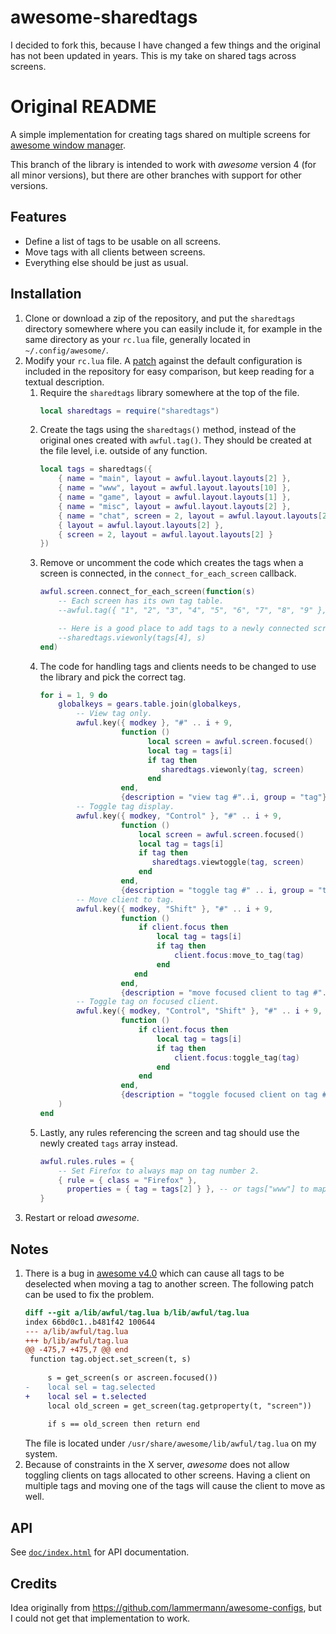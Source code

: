 # awesome-sharedtags

I decided to fork this, because I have changed a few things and the original has
not been updated in years. This is my take on shared tags across screens.

# Original README

A simple implementation for creating tags shared on multiple screens for
[awesome window manager](http://awesome.naquadah.org/).

This branch of the library is intended to work with *awesome* version 4 (for
all minor versions), but there are other branches with support for other
versions.

Features
--------

* Define a list of tags to be usable on all screens.
* Move tags with all clients between screens.
* Everything else should be just as usual.

Installation
------------

1. Clone or download a zip of the repository, and put the `sharedtags`
   directory somewhere where you can easily include it, for example in the same
   directory as your `rc.lua` file, generally located in `~/.config/awesome/`.
2. Modify your `rc.lua` file. A [patch](rc.lua.patch) against the default
   configuration is included in the repository for easy comparison, but keep
   reading for a textual description.
   1. Require the `sharedtags` library somewhere at the top of the file.
      ```lua
      local sharedtags = require("sharedtags")
      ```
   2. Create the tags using the `sharedtags()` method, instead of the original
      ones created with `awful.tag()`. They should be created at the file level,
      i.e. outside of any function.
      ```lua
      local tags = sharedtags({
          { name = "main", layout = awful.layout.layouts[2] },
          { name = "www", layout = awful.layout.layouts[10] },
          { name = "game", layout = awful.layout.layouts[1] },
          { name = "misc", layout = awful.layout.layouts[2] },
          { name = "chat", screen = 2, layout = awful.layout.layouts[2] },
          { layout = awful.layout.layouts[2] },
          { screen = 2, layout = awful.layout.layouts[2] }
      })
      ```
   3. Remove or uncomment the code which creates the tags when a screen is
      connected, in the `connect_for_each_screen` callback.
      ```lua
      awful.screen.connect_for_each_screen(function(s)
          -- Each screen has its own tag table.
          --awful.tag({ "1", "2", "3", "4", "5", "6", "7", "8", "9" }, s, awful.layout.layouts[1])

          -- Here is a good place to add tags to a newly connected screen, if desired:
          --sharedtags.viewonly(tags[4], s)
      end)
      ```
   4. The code for handling tags and clients needs to be changed to use the
      library and pick the correct tag.
      ```lua
      for i = 1, 9 do
          globalkeys = gears.table.join(globalkeys,
              -- View tag only.
              awful.key({ modkey }, "#" .. i + 9,
                        function ()
                              local screen = awful.screen.focused()
                              local tag = tags[i]
                              if tag then
                                 sharedtags.viewonly(tag, screen)
                              end
                        end,
                        {description = "view tag #"..i, group = "tag"}),
              -- Toggle tag display.
              awful.key({ modkey, "Control" }, "#" .. i + 9,
                        function ()
                            local screen = awful.screen.focused()
                            local tag = tags[i]
                            if tag then
                               sharedtags.viewtoggle(tag, screen)
                            end
                        end,
                        {description = "toggle tag #" .. i, group = "tag"}),
              -- Move client to tag.
              awful.key({ modkey, "Shift" }, "#" .. i + 9,
                        function ()
                            if client.focus then
                                local tag = tags[i]
                                if tag then
                                    client.focus:move_to_tag(tag)
                                end
                           end
                        end,
                        {description = "move focused client to tag #"..i, group = "tag"}),
              -- Toggle tag on focused client.
              awful.key({ modkey, "Control", "Shift" }, "#" .. i + 9,
                        function ()
                            if client.focus then
                                local tag = tags[i]
                                if tag then
                                    client.focus:toggle_tag(tag)
                                end
                            end
                        end,
                        {description = "toggle focused client on tag #" .. i, group = "tag"})
          )
      end
      ```
   5. Lastly, any rules referencing the screen and tag should use the newly
      created `tags` array instead.
      ```lua
      awful.rules.rules = {
          -- Set Firefox to always map on tag number 2.
          { rule = { class = "Firefox" },
            properties = { tag = tags[2] } }, -- or tags["www"] to map it to the name instead
      }
      ```
3. Restart or reload *awesome*.

Notes
-----

1. There is a bug in [awesome v4.0](https://github.com/awesomeWM/awesome/pull/1600)
   which can cause all tags to be deselected when moving a tag to another
   screen. The following patch can be used to fix the problem.
   ```diff
   diff --git a/lib/awful/tag.lua b/lib/awful/tag.lua
   index 66bd0c1..b481f42 100644
   --- a/lib/awful/tag.lua
   +++ b/lib/awful/tag.lua
   @@ -475,7 +475,7 @@ end
    function tag.object.set_screen(t, s)
    
        s = get_screen(s or ascreen.focused())
   -    local sel = tag.selected
   +    local sel = t.selected
        local old_screen = get_screen(tag.getproperty(t, "screen"))
    
        if s == old_screen then return end
   ```
   The file is located under `/usr/share/awesome/lib/awful/tag.lua` on my
   system.
2. Because of constraints in the X server, *awesome* does not allow
   toggling clients on tags allocated to other screens. Having a client on
   multiple tags and moving one of the tags will cause the client to move as well.

API
---

See [`doc/index.html`](doc/index.html) for API documentation.

Credits
-------

Idea originally from https://github.com/lammermann/awesome-configs, but I could
not get that implementation to work.
